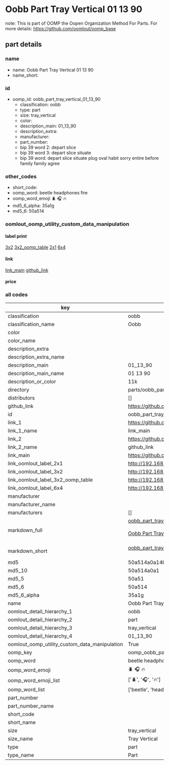 # Oobb Part Tray Vertical 01 13 90  

note: This is part of OOMP the Oopen Organization Method For Parts. For more details: https://github.com/oomlout/oomp_base

##  part details





### name
* name: Oobb Part Tray Vertical 01 13 90
* name_short: 
### id
* oomp_id: oobb_part_tray_vertical_01_13_90
  * classification: oobb
  * type: part
  * size: tray_vertical
  * color: 
  * description_main: 01_13_90
  * description_extra: 
  * manufacturer: 
  * part_number: 
  * bip 39 word 2: depart slice
  * bip 39 word 3: depart slice situate
  * bip 39 word: depart slice situate plug oval habit sorry entire before family family agree

### other_codes
* short_code: 
* oomp_word: beetle headphones fire
* oomp_word_emoji :beetle: :headphones: :fire:
* md5_6_alpha: 35a1g
* md5_6: 50a514






### oomlout_oomp_utility_custom_data_manipulation
#### label print
[3x2](http://192.168.1.245:1112/?label=oomp%2035a1g)
[3x2_oomp_table](http://192.168.1.107:1112/?label=oomp%2035a1g)
[2x1](http://192.168.1.242:1112/?label=oomp%2035a1g)
[6x4](http://192.168.1.55:1112/?label=oomp%2035a1g)    

#### link

[link_main](https://github.com/oomlout/oomlout_oomp_current_version_messy/tree/main/parts/oobb_part_tray_vertical_01_13_90) [github_link](https://github.com/oomlout/oomlout_oomp_part_src/tree/main/parts/oobb_part_tray_vertical_01_13_90)                             

#### price







### all codes 
| key | value |  
| --- | --- |  
| classification | oobb |  
| classification_name | Oobb |  
| color |  |  
| color_name |  |  
| description_extra |  |  
| description_extra_name |  |  
| description_main | 01_13_90 |  
| description_main_name | 01 13 90 |  
| description_or_color | 11k |  
| directory | parts/oobb_part_tray_vertical_01_13_90 |  
| distributors | [] |  
| github_link | https://github.com/oomlout/oomlout_oomp_part_src/tree/main/parts/oobb_part_tray_vertical_01_13_90 |  
| id | oobb_part_tray_vertical_01_13_90 |  
| link_1 | https://github.com/oomlout/oomlout_oomp_current_version_messy/tree/main/parts/oobb_part_tray_vertical_01_13_90 |  
| link_1_name | link_main |  
| link_2 | https://github.com/oomlout/oomlout_oomp_part_src/tree/main/parts/oobb_part_tray_vertical_01_13_90 |  
| link_2_name | github_link |  
| link_main | https://github.com/oomlout/oomlout_oomp_current_version_messy/tree/main/parts/oobb_part_tray_vertical_01_13_90 |  
| link_oomlout_label_2x1 | http://192.168.1.242:1112/?label=oomp%2035a1g |  
| link_oomlout_label_3x2 | http://192.168.1.245:1112/?label=oomp%2035a1g |  
| link_oomlout_label_3x2_oomp_table | http://192.168.1.107:1112/?label=oomp%2035a1g |  
| link_oomlout_label_6x4 | http://192.168.1.55:1112/?label=oomp%2035a1g |  
| manufacturer |  |  
| manufacturer_name |  |  
| manufacturers | [] |  
| markdown_full | [oobb_part_tray_vertical_01_13_90](https://github.com/oomlout/oomlout_oomp_current_version_messy/tree/main/parts/oobb_part_tray_vertical_01_13_90)<br>[](https://github.com/oomlout/oomlout_oomp_current_version_messy/tree/main/parts/oobb_part_tray_vertical_01_13_90)<br>[Oobb Part Tray Vertical 01 13 90](https://github.com/oomlout/oomlout_oomp_current_version_messy/tree/main/parts/oobb_part_tray_vertical_01_13_90)<br><br> |  
| markdown_short | [oobb_part_tray_vertical_01_13_90](https://github.com/oomlout/oomlout_oomp_current_version_messy/tree/main/parts/oobb_part_tray_vertical_01_13_90)<br><br> |  
| md5 | 50a514a0a14b99eda0ceda6d9372d9d6 |  
| md5_10 | 50a514a0a1 |  
| md5_5 | 50a51 |  
| md5_6 | 50a514 |  
| md5_6_alpha | 35a1g |  
| name | Oobb Part Tray Vertical 01 13 90 |  
| oomlout_detail_hierarchy_1 | oobb |  
| oomlout_detail_hierarchy_2 | part |  
| oomlout_detail_hierarchy_3 | tray_vertical |  
| oomlout_detail_hierarchy_4 | 01_13_90 |  
| oomlout_oomp_utility_custom_data_manipulation | True |  
| oomp_key | oomp_oobb_part_tray_vertical_01_13_90 |  
| oomp_word | beetle headphones fire |  
| oomp_word_emoji | :beetle: :headphones: :fire: |  
| oomp_word_emoji_list | [':beetle:', ':headphones:', ':fire:'] |  
| oomp_word_list | ['beetle', 'headphones', 'fire'] |  
| part_number |  |  
| part_number_name |  |  
| short_code |  |  
| short_name |  |  
| size | tray_vertical |  
| size_name | Tray Vertical |  
| type | part |  
| type_name | Part |  
